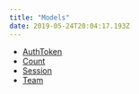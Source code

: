 ```yaml
---
title: "Models"
date: 2019-05-24T20:04:17.193Z
---
```


- [AuthToken](authtoken)
- [Count](count)
- [Session](session)
- [Team](team)
